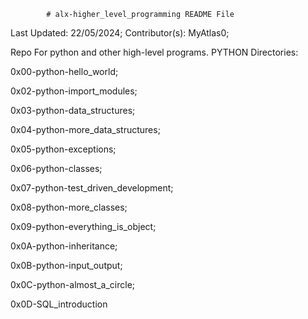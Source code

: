 			# alx-higher_level_programming README File


Last Updated: 22/05/2024;
Contributor(s): MyAtlas0;



Repo For python and other high-level programs.
PYTHON Directories:

0x00-python-hello_world;

0x02-python-import_modules;

0x03-python-data_structures;

0x04-python-more_data_structures;

0x05-python-exceptions;

0x06-python-classes;

0x07-python-test_driven_development;

0x08-python-more_classes;

0x09-python-everything_is_object;

0x0A-python-inheritance;

0x0B-python-input_output;

0x0C-python-almost_a_circle;

0x0D-SQL_introduction
